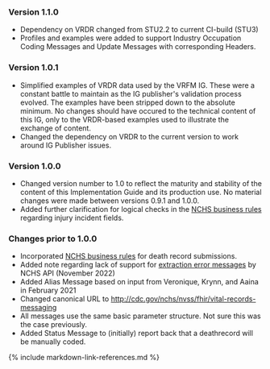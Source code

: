 ### Version 1.1.0
* Dependency on VRDR changed from STU2.2 to current CI-build (STU3)
* Profiles and examples were added to support Industry Occupation Coding Messages and Update Messages with corresponding Headers. 
### Version 1.0.1
* Simplified examples of VRDR data used by the VRFM IG.  These were a constant battle to maintain as the IG publisher's validation process evolved.  The examples have been stripped down to the absolute minimum.  No changes should have occured to the technical content of this IG, only to the VRDR-based examples used to illustrate the exchange of content.
* Changed the dependency on VRDR to the current version to work around IG Publisher issues.   
### Version 1.0.0
* Changed version number to 1.0 to reflect the maturity and stability of the content of this Implementation Guide and its production use.   No material changes were made between versions 0.9.1 and 1.0.0.
* Added further clarification for logical checks in the [NCHS business rules](https://build.fhir.org/ig/nightingaleproject/vital_records_fhir_messaging_ig/branches/main/business_rules.html) regarding injury incident fields.
### Changes prior to 1.0.0
* Incorporated [NCHS business rules](https://build.fhir.org/ig/nightingaleproject/vital_records_fhir_messaging_ig/branches/main/business_rules.htm) for death record submissions.
* Added note regarding lack of support for [extraction error messages](message.html#message-extraction-failures) by NCHS API (November 2022)
* Added Alias Message based on input from Veronique, Krynn, and Aaina in February 2021
* Changed canonical URL to http://cdc.gov/nchs/nvss/fhir/vital-records-messaging
* All messages use the same basic parameter structure.  Not sure this was the case previously.
* Added Status Message to (initially) report back that a deathrecord will be manually coded.



{% include markdown-link-references.md %}
